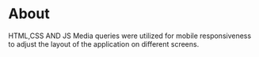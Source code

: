 # About

HTML,CSS AND JS
Media queries were utilized for mobile responsiveness to adjust the layout of the application on different screens.
